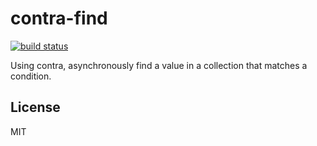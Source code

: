 # contra-find

[![build status](https://secure.travis-ci.org/smallhelm/contra-find.svg)](https://travis-ci.org/smallhelm/contra-find)

Using contra, asynchronously find a value in a collection that matches a condition.

## License
MIT
